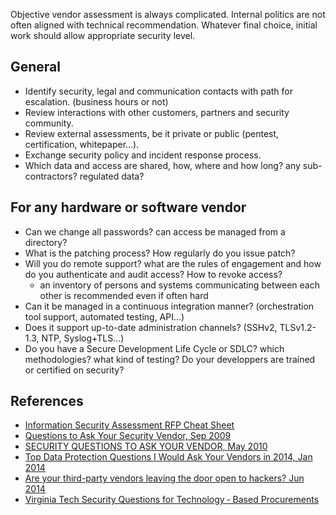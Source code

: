 
Objective vendor assessment is always complicated. Internal politics are not often aligned with technical recommendation.
Whatever final choice, initial work should allow appropriate security level.

## General

* Identify security, legal and communication contacts with path for escalation. (business hours or not)
* Review interactions with other customers, partners and security community.
* Review external assessments, be it private or public (pentest, certification, whitepaper...).
* Exchange security policy and incident response process.
* Which data and access are shared, how, where and how long? any sub-contractors? regulated data?

## For any hardware or software vendor

* Can we change all passwords? can access be managed from a directory?
* What is the patching process? How regularly do you issue patch?
* Will you do remote support? what are the rules of engagement and how do you authenticate and audit access? How to revoke access?
    * an inventory of persons and systems communicating between each other is recommended even if often hard
* Can it be managed in a continuous integration manner? (orchestration tool support, automated testing, API...)
* Does it support up-to-date administration channels? (SSHv2, TLSv1.2-1.3, NTP, Syslog+TLS...)
* Do you have a Secure Development Life Cycle or SDLC? which methodologies? what kind of testing? Do your developpers are trained or certified on security?

## References

* [Information Security Assessment RFP Cheat Sheet](https://zeltser.com/security-assessment-rfp-cheat-sheet/)
* [Questions to Ask Your Security Vendor, Sep 2009](http://bhconsulting.ie/securitywatch/?p=768)
* [SECURITY QUESTIONS TO ASK YOUR VENDOR, May 2010](http://webcache.googleusercontent.com/search?q=cache%3Ahttp%3A%2F%2Fwww.cpni.gov.uk%2FDocuments%2FPublications%2F2010%2F2010022-Vendor_security_questions.pdf&oq=cache%3Ahttp%3A%2F%2Fwww.cpni.gov.uk%2FDocuments%2FPublications%2F2010%2F2010022-Vendor_security_questions.pdf)
* [Top Data Protection Questions I Would Ask Your Vendors in 2014, Jan 2014](http://www.goironbox.com/data-protection-questions-ask-vendors-2014/)
* [Are your third-party vendors leaving the door open to hackers? Jun 2014](http://www.net-security.org/article.php?id=2055)
* [Virginia Tech Security Questions for Technology ‐ Based Procurements](https://itpals.vt.edu/content/dam/itpals_vt_edu/newitasitedocs/it-procurement/it_security_questionnaire2.pdf)
